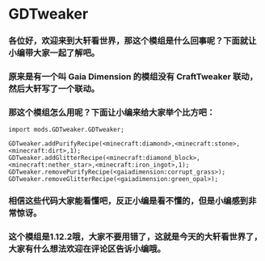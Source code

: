 # GDTweaker  
### 各位好，欢迎来到大轩看世界，那这个模组是什么回事呢？下面就让小编带大家一起了解吧。  
### 原来是有一个叫 Gaia Dimension 的模组没有 CraftTweaker 联动，然后大轩写了一个联动。  
### 那这个模组怎么用呢？下面让小编来给大家举个比方吧：  
```
import mods.GDTweaker.GDTweaker;

GDTweaker.addPurifyRecipe(<minecraft:diamond>,<minecraft:stone>,<minecraft:dirt>,1);
GDTweaker.addGlitterRecipe(<minecraft:diamond_block>,<minecraft:nether_star>,<minecraft:iron_ingot>,1);
GDTweaker.removePurifyRecipe(<gaiadimension:corrupt_grass>);
GDTweaker.removeGlitterRecipe(<gaiadimension:green_opal>);
```
### 相信这些代码大家能看懂吧，反正小编是看不懂的，但是小编感到非常惊讶。  
### 这个模组是1.12.2哦，大家不要用错了，这就是今天的大轩看世界了，大家有什么想法欢迎在评论区告诉小编哦。
